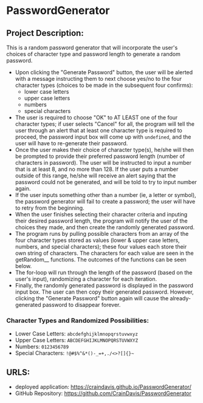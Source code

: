 # PasswordGenerator
## Project Description:
This is a random password generator that will incorporate the user's choices of character type and password length to generate a random password. 
* Upon clicking the "Generate Password" button, the user will be alerted with a message instructing them to next choose yes/no to the four character types (choices to be made in the subsequent four confirms):
    * lower case letters
    * upper case letters
    * numbers
    * special characters
* The user is required to choose "OK" to AT LEAST one of the four character types; if user selects "Cancel" for all, the program will tell the user through an alert that at least one character type is required to proceed, the password input box will come up with `undefined`, and the user will have to re-generate their password.
* Once the user makes their choice of character type(s), he/she will then be prompted to provide their preferred password length (number of characters in password). The user will be instructed to input a number that is at least 8, and no more than 128. If the user puts a number outside of this range, he/she will receive an alert saying that the password could not be generated, and will be told to try to input number again. 
* If the user inputs something other than a number (ie, a letter or symbol), the password generator will fail to create a password; the user will have to retry from the beginning.
* When the user finishes selecting their character criteria and inputing their desired password length, the program will notify the user of the choices they made, and then create the randomly generated password.
* The program runs by pulling possible characters from an array of the four character types stored as values (lower & upper case letters, numbers, and special characters); these four values each store their own string of characters. The characters for each value are seen in the getRandom__ functions. The outcomes of the functions can be seen below.
* The for-loop will run through the length of the password (based on the user's input), randomizing a character for each iteration.
* Finally, the randomly generated password is displayed in the password input box. The user can then copy their generated password. However, clicking the "Generate Password" button again will cause the already-generated password to disappear forever.
### Character Types and Randomized Possibilities:
* Lower Case Letters: `abcdefghijklmnopqrstuvwxyz`
* Upper Case Letters: `ABCDEFGHIJKLMNOPQRSTUVWXYZ`
* Numbers: `0123456789`
* Special Characters: `!@#$%^&*()-_=+,./<>?[]{}~`

## URLS:
* deployed application: https://craindavis.github.io/PasswordGenerator/
* GitHub Repository: https://github.com/CrainDavis/PasswordGenerator
